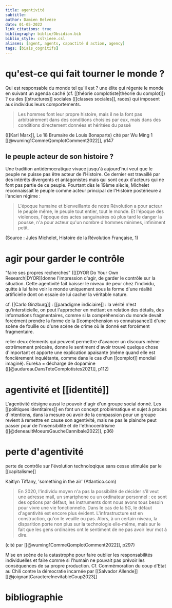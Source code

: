 ```yaml
---
title: agentivité
subtitle:
author: Damien Belvèze
date: 01-05-2022
link_citations: true
bibliography: biblio/Obsidian.bib
biblio_style: csl\ieee.csl
aliases: [agent, agents, capactité d action, agency]
tags: [biais_cognitifs]
---
```


# qu'est-ce qui fait tourner le monde ?

Qui est responsable du monde tel qu'il est ? une élite qui régente le monde en suivant un agenda caché (cf. [[théorie complotiste|théorie du complot]]) ? ou des [[structures]] sociales ([[classes sociales]], races) qui imposent aux individus leurs comportements. 

> Les hommes font leur propre histoire, mais il ne la font pas arbitrairement dans des conditions choisies par eux, mais dans des conditions directement données et héritées du passé

([[Karl Marx]], Le 18 Brumaire de Louis Bonaparte) cité par Wu Ming 1 [[@wuming1CommeQomplotComment2022]], p147

## le peuple acteur de son histoire ? 

Une tradition antidémocratique vivace jusqu'à aujourd'hui veut que le peuple ne puisse pas être acteur de l'Histoire. Ce dernier est travaillé par des intérêts divergents et antagonistes mais qui sont ceux d'acteurs qui ne font pas partie de ce peuple. 
Pourtant dès le 19ème siècle, Michelet reconnaissait le peuple comme acteur principal de l'Histoire postérieure à l'ancien régime : 

> L'époque humaine et bienveillante de notre Révolution a pour acteur le peuple même, le peuple tout entier, tout le monde. Et l'époque des violences, l'époque des actes sanguinaires où plus tard le danger la pousse, n'a pour acteur qu'un nombre d'hommes minimes, infiniment petit.

(Source : Jules Michelet, Histoire de la Révolution Française, 1)


# agir pour garder le contrôle

"faire ses propres recherches" ([[DYOR Do Your Own Research|DYOR]]donne l'impression d'agir, de garder le contrôle sur la situation. Cette agentivité fait baisser le niveau de peur chez l'individu, quitte à lui faire voir le monde uniquement sous la forme d'une réalité artificielle dont on essaie de lui cacher la véritable nature. 

cf. [[Carlo Ginzburg]] : [[paradigme indiciaire]] : la vérité n'est qu'intersticielle, on peut l'approcher en mettant en relation des détails, des informations fragmentaires, comme si la compréhension du monde devait forcément prendre la forme de la [[compréhension vs connaissance]] d'une scène de fouille ou d'une scène de crime où le donné est forcément fragmentaire. 

relier deux élements qui peuvent permettre d'avancer un discours même extrêmement précaire, donne le sentiment d'avoir trouvé quelque chose d'important et apporte une explication apaisante (même quand elle est foncièrement inquiétante, comme dans le cas d'un [[complot]] mondial imaginé). Eureka = décharge de dopamine ([[@audureauDansTeteComplotistes2021]], p112)


# agentivité et [[identité]]

L'agentivité désigne aussi le pouvoir d'agir d'un groupe social donné. 
Les [[politiques identitaires]] en font un concept problématique et sujet à procès d'intentions, dans la mesure où avoir de la compassion pour un groupe revient à remettre en cause son agentivité, mais ne pas le plaindre peut passer pour de l'insensibilité et de l'ethnocentrisme ([[@deneaultMoeursGaucheCannibale2022]], p36)


# perte d'agentivité

perte de contrôle sur l'évolution technoloqique sans cesse stimulée par le [[capitalisme]]

Kaitlyn Tiffany, 'something in the air' (Atlantico.com)

> En 2020, l'individu moyen n'a pas la possibilité de décider s'il veut une adresse mail, un smartphone ou un ordinateur personnel : ce sont des options par défaut, les instruments dont nous avons tous besoin pour vivre une vie fonctionnelle. Dans le cas de la 5G, le défaut d'agentivité est encore plus évident. L'infrastructure est en construction, qu'on le veuille ou pas. Alors, à un certain niveau, la disparition porte non plus sur la technologie elle-même, mais sur le fait que les gens ordinaires ont le sentiment de ne pas avoir leur mot à dire. 

(cité par [[@wuming1CommeQomplotComment2022]], p297)

Mise en scène de la catastrophe pour faire oublier les responsabilités individuelles et faire comme si l'humain ne pouvait pas prévoir les conséquences de sa propre production. 
Cf. Commémoration du coup d'Etat au Chili contre la démocratie incarnée par [[Salvador Allende]][[@joignantCaractereInevitableCoup2023]]


# bibliographie


